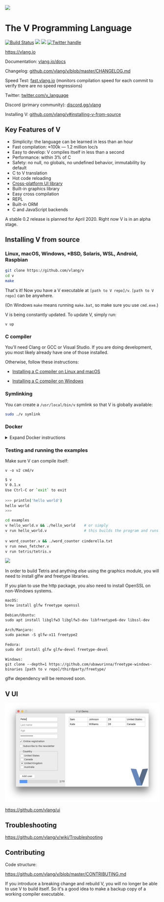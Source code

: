 <img width="80" src="https://raw.githubusercontent.com/donnisnoni95/v-logo/master/dist/v-logo.svg?sanitize=true">

# The V Programming Language

[![Build Status](https://github.com/vlang/v/workflows/CI/badge.svg)](https://github.com/vlang/v/commits/master)
<a href='https://github.com/sponsors/medvednikov'><img src='https://camo.githubusercontent.com/da8bc40db5ed31e4b12660245535b5db67aa03ce/68747470733a2f2f696d672e736869656c64732e696f2f7374617469632f76313f6c6162656c3d53706f6e736f72266d6573736167653d254532253944254134266c6f676f3d476974487562'></a>
<a href='https://patreon.com/vlang'><img src='https://img.shields.io/endpoint.svg?url=https%3A%2F%2Fshieldsio-patreon.herokuapp.com%2Fvlang%2Fpledges&style=for-the-badge' height='20'></a>
[![Twitter handle][]][Twitter badge]

https://vlang.io

Documentation: [vlang.io/docs](https://vlang.io/docs)

Changelog: [github.com/vlang/v/blob/master/CHANGELOG.md](https://github.com/vlang/v/blob/master/CHANGELOG.md)

Speed Test: [fast.vlang.io](https://fast.vlang.io/) (monitors compilation speed for each commit to verify there are no speed regressions)

Twitter: [twitter.com/v_language](https://twitter.com/v_language)

Discord (primary community): [discord.gg/vlang](https://discord.gg/vlang)

Installing V: [github.com/vlang/v#installing-v-from-source](https://github.com/vlang/v#installing-v-from-source)


## Key Features of V

- Simplicity: the language can be learned in less than an hour
- Fast compilation: ≈100k — 1.2 million loc/s
- Easy to develop: V compiles itself in less than a second
- Performance: within 3% of C
- Safety: no null, no globals, no undefined behavior, immutability by default
- C to V translation
- Hot code reloading
- [Cross-platform UI library](https://github.com/vlang/ui)
- Built-in graphics library
- Easy cross compilation
- REPL
- Built-in ORM
- C and JavaScript backends

A stable 0.2 release is planned for April 2020. Right now V is in an alpha stage.

## Installing V from source

### Linux, macOS, Windows, *BSD, Solaris, WSL, Android, Raspbian

```bash
git clone https://github.com/vlang/v
cd v
make
```

That's it! Now you have a V executable at `[path to V repo]/v`. `[path to V repo]` can be anywhere.

(On Windows `make` means running `make.bat`, so make sure you use `cmd.exe`.)

V is being constantly updated. To update V, simply run:

```
v up
```

### C compiler

You'll need Clang or GCC or Visual Studio. If you are doing development, you most likely already have one of those installed.

Otherwise, follow these instructions:

- [Installing a C compiler on Linux and macOS](https://github.com/vlang/v/wiki/Installing-a-C-compiler-on-Linux-and-macOS)

- [Installing a C compiler on Windows](https://github.com/vlang/v/wiki/Installing-a-C-compiler-on-Windows)

### Symlinking

You can create a `/usr/local/bin/v` symlink so that V is globally available:

```bash
sudo ./v symlink
```

### Docker

<details><summary>Expand Docker instructions</summary>

```bash
git clone https://github.com/vlang/v
cd v
docker build -t vlang .
docker run --rm -it vlang:latest
v
```

### Docker with Alpine/musl:
```bash
git clone https://github.com/vlang/v
cd v
docker build -t vlang --file=Dockerfile.alpine .
docker run --rm -it vlang:latest
/usr/local/v/v
```
</details>


### Testing and running the examples

Make sure V can compile itself:

```
v -o v2 cmd/v
```

```bash
$ v
V 0.1.x
Use Ctrl-C or `exit` to exit

>>> println('hello world')
hello world
>>>
```

```bash
cd examples
v hello_world.v && ./hello_world    # or simply
v run hello_world.v                 # this builds the program and runs it right away

v word_counter.v && ./word_counter cinderella.txt
v run news_fetcher.v
v run tetris/tetris.v
```

<img src='https://raw.githubusercontent.com/vlang/v/master/examples/tetris/screenshot.png' width=300>

In order to build Tetris and anything else using the graphics module, you will need to install glfw and freetype libraries.

If you plan to use the http package, you also need to install OpenSSL on non-Windows systems.

```
macOS:
brew install glfw freetype openssl

Debian/Ubuntu:
sudo apt install libglfw3 libglfw3-dev libfreetype6-dev libssl-dev

Arch/Manjaro:
sudo pacman -S glfw-x11 freetype2

Fedora:
sudo dnf install glfw glfw-devel freetype-devel

Windows:
git clone --depth=1 https://github.com/ubawurinna/freetype-windows-binaries [path to v repo]/thirdparty/freetype/

```

glfw dependency will be removed soon.

## V UI

<a href="https://github.com/vlang/ui">
<img src='https://raw.githubusercontent.com/vlang/ui/master/examples/screenshot.png' width=712>
</a>

https://github.com/vlang/ui

<!---
## JavaScript backend

[examples/hello_v_js.v](examples/hello_v_js.v):

```v
fn main() {
        for i in 0..3 {
                println('Hello from V.js')
        }
}
```

```bash
v -o hi.js examples/hello_v_js.v && node hi.js
Hello from V.js
Hello from V.js
Hello from V.js
```
-->

## Troubleshooting

https://github.com/vlang/v/wiki/Troubleshooting


## Contributing

Code structure:

https://github.com/vlang/v/blob/master/CONTRIBUTING.md

If you introduce a breaking change and rebuild V, you will no longer be able to use V to build itself. So it's a good idea to make a backup copy of a working compiler executable.

[Twitter handle]: https://img.shields.io/twitter/follow/v_language.svg?style=social&label=Follow
[Twitter badge]: https://twitter.com/v_language
